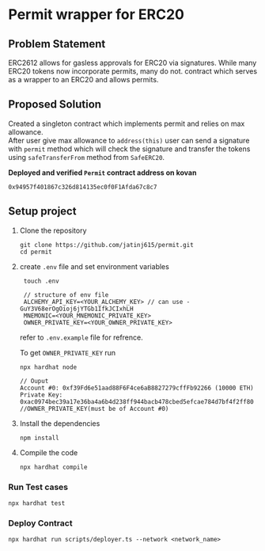 # Permit wrapper for ERC20

## Problem Statement
ERC2612 allows for gasless approvals for ERC20 via signatures. 
While many ERC20 tokens now incorporate permits, many do not. 
contract which serves as a wrapper to an ERC20 and allows permits.

## Proposed Solution
Created a singleton contract which implements permit and relies on max allowance.<br>
After user give max allowance to <code>address(this)</code> user can send a signature with <code>permit</code> method which will check the signature and transfer the tokens using <code>safeTransferFrom</code> method from <code>SafeERC20</code>.

<b>Deployed and verified <code>Permit</code> contract address on kovan</b>
```shell
0x94957f401867c326d814135ec0f0F1Afda67c8c7
```
## Setup project
1. Clone the repository
   ```shell
   git clone https://github.com/jatinj615/permit.git
   cd permit
   ```
2. create <code>.env</code> file and set environment variables 
   ```shell
    touch .env

    // structure of env file
    ALCHEMY_API_KEY=<YOUR_ALCHEMY_KEY> // can use - GuY3V68erOgOioj6jYTGb1IfkJCIxhLH
    MNEMONIC=<YOUR_MNEMONIC_PRIVATE_KEY>
    OWNER_PRIVATE_KEY=<YOUR_OWNER_PRIVATE_KEY>
   ```

   refer to <code>.env.example</code> file for refrence.</br>

   To get <code>OWNER_PRIVATE_KEY</code> run 
   ```shell
   npx hardhat node

   // Ouput
   Account #0: 0xf39Fd6e51aad88F6F4ce6aB8827279cffFb92266 (10000 ETH)
   Private Key: 0xac0974bec39a17e36ba4a6b4d238ff944bacb478cbed5efcae784d7bf4f2ff80 //OWNER_PRIVATE_KEY(must be of Account #0)
   ```
3. Install the dependencies
   ```shell
   npm install
   ```
4. Compile the code
   ```shell
   npx hardhat compile
   ```

### Run Test cases
```shell
npx hardhat test
```

### Deploy Contract
```shell
npx hardhat run scripts/deployer.ts --network <network_name>
```

